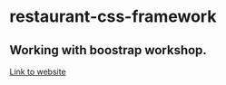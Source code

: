 # restaurant-css-framework
## Working with boostrap workshop. 
[Link to website](https://angeloalfanoc.github.io/restaurant-css-framework/)
